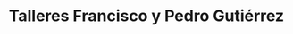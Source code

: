 ---
title: "Talleres Francisco y Pedro Gutiérrez"
url: /hinojosa-del-duque/talleres-francisco-y-pedro-gutierrez/
shop: reparación de automóviles
---